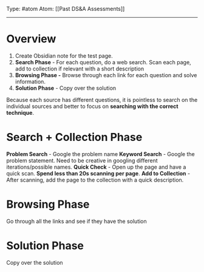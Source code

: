 Type: #atom
Atom: [[Past DS&A Assessments]]


---
# Overview

1. Create Obsidian note for the test page.
2. **Search Phase** - For each question, do a web search. Scan each page, add to collection if relevant with a short description
3. **Browsing Phase -** Browse through each link for each question and solve information.
4. **Solution Phase** - Copy over the solution

Because each source has different questions, it is pointless to search on the individual sources and better to focus on **searching with the correct technique**.

# Search + Collection Phase 

**Problem Search** - Google the problem name 
**Keyword Search** - Google the problem statement. Need to be creative in googling different iterations/possible names.
**Quick Check** - Open up the page and have a quick scan. **Spend less than 20s scanning per page**.
**Add to Collection** - After scanning, add the page to the collection with a quick description.

# Browsing Phase

Go through all the links and see if they have the solution 

# Solution Phase

Copy over the solution